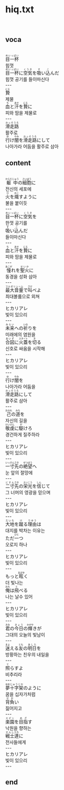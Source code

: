 <h1>hiq.txt</h1><br>
<h2>voca</h2><br>
<Ruby>目一杯<rt>めいっぱい</rt></Ruby><br>
힘껏<br>
<Ruby>目一杯<rt>めいっぱい</rt></Ruby>に<Ruby><rb>空気</rb><rt>くうき</rt></Ruby>を<Ruby><rb>吸</rb><rt>す</rt></Ruby>い<Ruby><rb>込</rb><rt>こ</rt></Ruby>んだ<br>
힘껏 공기를 들이마신다<br>
---<br>
<Ruby>贄<rt>にえ</rt></Ruby><br>
제물<br>
<Ruby>血<rt>ち</rt></Ruby>と<Ruby><rb>汗</rb><rt>あせ</rt></Ruby>を<Ruby><rb>贄</rb><rt>にえ</rt></Ruby>に<br>
피와 땀을 제물로<br>
---<br>
<Ruby>滑走路<rt>かっそうろ</rt></Ruby><br>
활주로<br>
<Ruby>行<rt>ゆ</rt></Ruby>け<Ruby><rb>闇</rb><rt>やみ</rt></Ruby>を<Ruby><rb>滑走路</rb><rt>かっそうろ</rt></Ruby>にして<br>
나아가라 어둠을 활주로 삼아<br>
<h2>content</h2><br>
<Ruby>躯<rt>からだ</rt></Ruby><Ruby><rb>中</rb><rt>じゅう</rt></Ruby>の<Ruby><rb>細胞</rb><rt>さいぼう</rt></Ruby>に<br>
전신의 세포에<br>
<Ruby>火<rt>ひ</rt></Ruby>を<Ruby><rb>熾</rb><rt>おこ</rt></Ruby>すように<br>
불을 붙이듯<br>
---<br>
<Ruby>目一杯<rt>めいっぱい</rt></Ruby>に<Ruby><rb>空気</rb><rt>くうき</rt></Ruby>を<br>
한껏 공기를<br>
<Ruby>吸<rt>す</rt></Ruby>い<Ruby><rb>込</rb><rt>こ</rt></Ruby>んだ<br>
들이마신다<br>
---<br>
<Ruby>血<rt>ち</rt></Ruby>と<Ruby><rb>汗</rb><rt>あせ</rt></Ruby>を<Ruby><rb>贄</rb><rt>にえ</rt></Ruby>に<br>
피와 땀을 제물로<br>
---<br>
<Ruby>憧<rt>あこが</rt></Ruby>れを<Ruby><rb>聖火</rb><rt>せいか</rt></Ruby>に<br>
동경을 성화 삼아<br>
---<br>
<Ruby>最大音量<rt>フルボリューム</rt></Ruby>で<Ruby><rb>叫</rb><rt>さけ</rt></Ruby>べよ<br>
최대볼륨으로 외쳐<br>
---<br>
ヒカリアレ<br>
빛이 있으리<br>
---<br>
<Ruby>未来<rt>みらい</rt></Ruby>への<Ruby><rb>祈</rb><rt>いの</rt></Ruby>りを<br>
미래에의 염원을<br>
<Ruby>合図<rt>あいず</rt></Ruby>に<Ruby><rb>火蓋</rb><rt>スタート</rt></Ruby>を<Ruby><rb>切</rb><rt>き</rt></Ruby>る<br>
신호로 싸움을 시작해<br>
---<br>
ヒカリアレ<br>
빛이 있으리<br>
---<br>
<Ruby>行<rt>ゆ</rt></Ruby>け<Ruby><rb>闇</rb><rt>やみ</rt></Ruby>を<br>
나아가라 어둠을<br>
<Ruby>滑走路<rt>かっそうろ</rt></Ruby>にして<br>
활주로 삼아<br>
---<br>
<Ruby>己<rt>おのれ</rt></Ruby>の<Ruby><rb>道</rb><rt>みち</rt></Ruby>を<br>
자신의 길을<br>
<Ruby>敬虔<rt>けいけん</rt></Ruby>に<Ruby><rb>駆</rb><rt>か</rt></Ruby>けろ<br>
경건하게 질주하라<br>
---<br>
ヒカリアレ<br>
빛이 있으리<br>
---<br>
<Ruby>一寸<rt>いっすん</rt></Ruby><Ruby><rb>先</rb><rt>さき</rt></Ruby>の<Ruby><rb>絶望</rb><rt>ぜつぼう</rt></Ruby>へ<br>
눈 앞의 절망에<br>
---<br>
<Ruby>二寸<rt>にすん</rt></Ruby><Ruby><rb>先</rb><rt>さき</rt></Ruby>の<Ruby><rb>栄光</rb><rt>えいこう</rt></Ruby>を<Ruby><rb>信</rb><rt>しん</rt></Ruby>じて<br>
그 너머의 영광을 믿으며<br>
---<br>
ヒカリアレ<br>
빛이 있으리<br>
---<br>
<Ruby>大地<rt>だいち</rt></Ruby>を<Ruby><rb>蹴</rb><rt>け</rt></Ruby>る<Ruby><rb>理由</rb><rt>りゆう</rt></Ruby>は<br>
대지를 박차는 이유는<br>
ただ<Ruby>一<rt>ひと</rt></Ruby>つ<br>
오로지 하나<br>
---<br>
ヒカリアレ<br>
빛이 있으리<br>
---<br>
もっと<Ruby>眩<rt>まばゆ</rt></Ruby>く<br>
더 빛나는<br>
<Ruby>俺<rt>おれ</rt></Ruby>は<Ruby><rb>飛</rb><rt>と</rt></Ruby>べる<br>
나는 날수 있어<br>
---<br>
ヒカリアレ<br>
빛이 있으리<br>
---<br>
<Ruby>君<rt>きみ</rt></Ruby>の<Ruby><rb>今日</rb><rt>きょう</rt></Ruby>の<Ruby><rb>輝</rb><rt>かがや</rt></Ruby>きが<br>
그대의 오늘의 빛남이<br>
---<br>
<Ruby>迷<rt>まよ</rt></Ruby>える<Ruby><rb>友</rb><rt>とも</rt></Ruby>の<Ruby><rb>明日</rb><rt>あした</rt></Ruby>を<br>
방황하는 친우의 내일을<br>
---<br>
<Ruby>照<rt>て</rt></Ruby>らすよ<br>
비추리라<br>
---<br>
<Ruby>夢<rt>ゆめ</rt></Ruby><Ruby><rb>十字架</rb><rt>じゅうじか</rt></Ruby>のように<br>
꿈을 십자가처럼<br>
<Ruby>背負<rt>せお</rt></Ruby>い<br>
짊어지고<br>
---<br>
<Ruby>楽園<rt>エデン</rt></Ruby>を<Ruby><rb>目指</rb><rt>めざ</rt></Ruby>す<br>
낙원을 향하는<br>
<Ruby>戦士<rt>せんし</rt></Ruby><Ruby><rb>達</rb><rt>たち</rt></Ruby>に<br>
전사들에게<br>
---<br>
ヒカリアレ<br>
빛이 있으리<br>
---<br>
<h2>end</h2><br>
